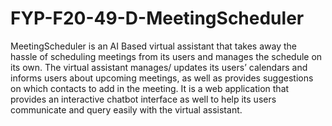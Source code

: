 # FYP-F20-49-D-MeetingScheduler
MeetingScheduler is an AI Based virtual assistant that takes away the hassle of scheduling meetings from its users and manages the schedule on its own. The virtual assistant manages/ updates its users’ calendars and informs users about upcoming meetings, as well as provides suggestions on which contacts to add in the meeting. It is a web application that provides an interactive chatbot interface as well to help its users communicate and query easily with the virtual assistant.
